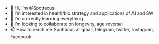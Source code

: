 - 👋 Hi, I’m @Spottacus
- 👀 I’m interested in health/bio strategy and applications of AI and SW
- 🌱 I’m currently learning everything 
- 💞️ I’m looking to collaborate on longevity, age reversal
- 📫 How to reach me Spottacus at gmail, telegram, twitter, Instagram, Facebook 

<!---
Spottacus/Spottacus is a ✨ special ✨ repository because its `README.md` (this file) appears on your GitHub profile.
You can click the Preview link to take a look at your changes.
--->

